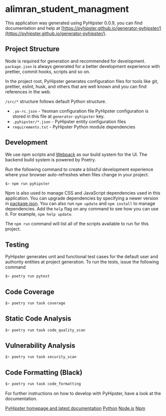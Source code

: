# alimran_student_managment

This application was generated using PyHipster 0.0.9, you can find documentation and help at [https://pyhipster.github.io/generator-pyhipster/](https://pyhipster.github.io/generator-pyhipster/).

## Project Structure

Node is required for generation and recommended for development. `package.json` is always generated for a better development experience with prettier, commit hooks, scripts and so on.

In the project root, PyHipster generates configuration files for tools like git, prettier, eslint, husk, and others that are well known and you can find references in the web.

`/src/*` structure follows default Python structure.

- `.yo-rc.json` - Yeoman configuration file
  PyHipster configuration is stored in this file at `generator-pyhipster` key.
- `.pyhipster/*.json` - PyHipster entity configuration files
- `requirements.txt` - PyHipster Python module dependencies

## Development

We use npm scripts and [Webpack](https://webpack.js.org/) as our build system for the UI. The backend build system is powered by Poetry.

Run the following command to create a blissful development experience where your browser auto-refreshes when files change in your project.

```bash
$> npm run pyhipster
```

Npm is also used to manage CSS and JavaScript dependencies used in this application. You can upgrade dependencies by
specifying a newer version in [package.json](package.json). You can also run `npm update` and `npm install` to manage dependencies.
Add the `help` flag on any command to see how you can use it. For example, `npm help update`.

The `npm run` command will list all of the scripts available to run for this project.

## Testing

PyHipster generates unit and functional test cases for the default user and authority entities at project generation. To run the tests, issue the following command

```bash
$> poetry run pytest
```

## Code Coverage

```bash
$> poetry run task coverage
```

## Static Code Analysis

```bash
$> poetry run task code_quality_scan
```

## Vulnerability Analysis

```bash
$> poetry run task security_scan
```

## Code Formatting (Black)

```bash
$> poetry run task code_formatting
```

For further instructions on how to develop with PyHipster, have a look at the documentation.

[PyHipster homepage and latest documentation](https://pyhipster.github.io/generator-pyhipster/)
[Python](https://www.python.org/)
[Node.js](https://nodejs.org/)
[Npm](https://www.npmjs.com/)
